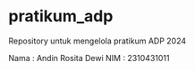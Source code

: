 # pratikum_adp
Repository untuk mengelola pratikum ADP 2024

Nama : Andin Rosita Dewi
NIM : 2310431011
